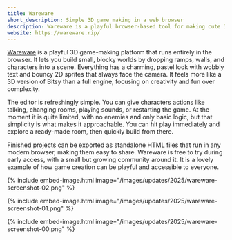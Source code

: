 ```yaml
---
title: Wareware
short_description: Simple 3D game making in a web browser
description: Wareware is a playful browser-based tool for making cute 3D worlds with blocks, sprites, and simple interactions.
website: https://wareware.rip/
---
```


[Wareware](https://wareware.rip/) is a playful 3D game-making platform that runs entirely in the browser. It lets you build small, blocky worlds by dropping ramps, walls, and characters into a scene. Everything has a charming, pastel look with wobbly text and bouncy 2D sprites that always face the camera. It feels more like a 3D version of Bitsy than a full engine, focusing on creativity and fun over complexity.

The editor is refreshingly simple. You can give characters actions like talking, changing rooms, playing sounds, or restarting the game. At the moment it is quite limited, with no enemies and only basic logic, but that simplicity is what makes it approachable. You can hit play immediately and explore a ready-made room, then quickly build from there.

Finished projects can be exported as standalone HTML files that run in any modern browser, making them easy to share. Wareware is free to try during early access, with a small but growing community around it. It is a lovely example of how game creation can be playful and accessible to everyone.

{% include embed-image.html image="/images/updates/2025/wareware-screenshot-02.png" %}

{% include embed-image.html image="/images/updates/2025/wareware-screenshot-01.png" %}

{% include embed-image.html image="/images/updates/2025/wareware-screenshot-00.png" %}
